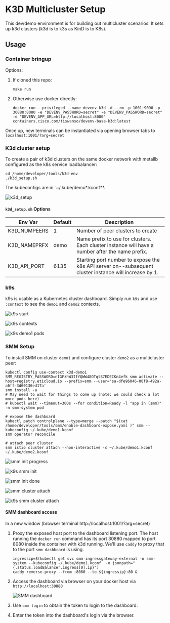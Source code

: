 # K3D Multicluster Setup

This dev/demo environment is for building out multicluster scenarios.  It sets up k3d clusters (k3d is to k3s as KinD is to K8s).

## Usage

### Container bringup

Options:

1.  If cloned this repo:

    ```
    make run
    ```

2.  Otherwise use docker directly:

    ```
    docker run --privileged --name devenv-k3d -d --rm -p 1001:9090 -p 30880:8080 -e "DEVENV_PASSWORD=secret" -e "DEVENV_PASSWORD=secret" -e "DEVENV_APP_URL=http://localhost:8080" containers.cisco.com/tiswanso/devenv-base-k3d:latest
    ```

Once up, new terminals can be instantiated via opening browser tabs to `localhost:1001/?arg=secret`

### K3d cluster setup

To create a pair of k3d clusters on the same docker network with metallb configured as the k8s service loadbalancer:

```
cd /home/developer/tools/k3d-env
./k3d_setup.sh
```

The kubeconfigs are in `~/.kube/demo*.kconf**.

![k3d_setup](images/k3d_setup.png)

#### `k3d_setup.sh` Options

| Env Var      | Default | Description                                                                                       |
|--------------|---------|---------------------------------------------------------------------------------------------------|
| K3D_NUMPEERS |     1 | Number of peer clusters to create                                                                    |
| K3D_NAMEPRFX | demo | Name prefix to use for clusters.  Each cluster instance will have a number after the name prefix.     |
| K3D_API_PORT | 6135 | Starting port number to expose the k8s API server on--subsequent cluster instance will increase by 1. |


### k9s

k9s is usable as a Kubernetes cluster dashboard.  Simply run `k9s` and use `:context` to see the `demo1` and `demo2` contexts.

![k9s start](images/k9s_start.png)

![k9s contexts](images/k9s_contexts.png)

![k9s demo1 pods](images/k9s_demo1_pods.png)


### SMM Setup

To install SMM on cluster `demo1` and configure cluster `demo2` as a multicluster peer:

```
kubectl config use-context k3d-demo1
SMM_REGISTRY_PASSWORD=nIGFzhW3IfYQWW48OTqtS7EDECKn4efk smm activate --host=registry.eticloud.io --prefix=smm --user='sa-dfe96046-00f8-492a-a6ff-3d60136ed17a'
smm install -a
# May need to wait for things to come up (note: we could check a lot more pods here)
# kubectl wait --timeout=300s --for condition=Ready -l "app in (smm)" -n smm-system pod

# expose the dashboard
kubectl patch controlplane --type=merge --patch "$(cat /home/developer/tools/smm/enable-dashboard-expose.yaml )" smm --kubeconfig ~/.kube/demo1.kconf
smm operator reconcile

# attach peer cluster
smm istio cluster attach --non-interactive -c ~/.kube/demo1.kconf ~/.kube/demo2.kconf
```

![smm init progress](images/smm_init.png)

![k9s smm init](images/k9s_demo1_smm_init.png)

![smm init done](images/smm_init_done.png)

![smm cluster attach](images/smm_cluster_attach.png)

![k9s smm cluster attach](images/k9s_smm_cluster_attach.png)

#### SMM dashboard access

In a new window (browser terminal http://localhost:1001/?arg=secret)

1. Proxy the exposed host port to the dashboard listening port.  The host running the `docker run` command has its port
   30880 mapped to port 8080 inside the container with k3d running.  We'll use `caddy` to proxy that to the port
   `smm dashboard` is using.
   
   ```
   ingressip=$(kubectl get svc smm-ingressgateway-external -n smm-system --kubeconfig ~/.kube/demo1.kconf  -o jsonpath="{.status.loadBalancer.ingress[0].ip}")
   caddy reverse-proxy --from :8080 --to ${ingressip}:80 &
   ```

2. Access the dashboard via browser on your docker host via `http://localhost:30880`

   ![SMM dashboard](images/k9s_smm_dash_login.png)

3. Use `smm login` to obtain the token to login to the dashboard.

4. Enter the token into the dashboard's login via the browser.

